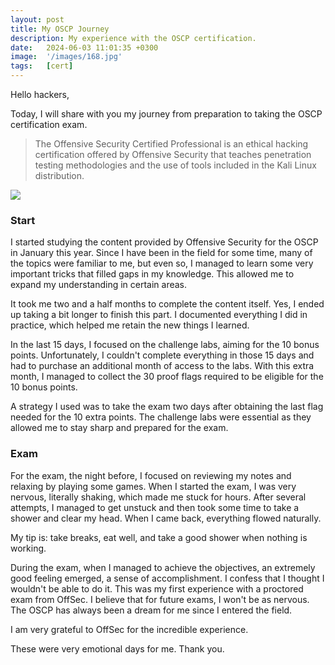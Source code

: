 ```yaml
---
layout: post
title: My OSCP Journey
description: My experience with the OSCP certification.
date:   2024-06-03 11:01:35 +0300
image:  '/images/168.jpg'
tags:   [cert]
---
```


Hello hackers,

Today, I will share with you my journey from preparation to taking the OSCP certification exam.

> The Offensive Security Certified Professional is an ethical hacking certification offered by Offensive Security that teaches penetration testing methodologies and the use of tools included in the Kali Linux distribution.
>

![]({{site.baseurl}}/images/oscp.jpg)

### Start

I started studying the content provided by Offensive Security for the OSCP in January this year. Since I have been in the field for some time, many of the topics were familiar to me, but even so, I managed to learn some very important tricks that filled gaps in my knowledge. This allowed me to expand my understanding in certain areas.

It took me two and a half months to complete the content itself. Yes, I ended up taking a bit longer to finish this part. I documented everything I did in practice, which helped me retain the new things I learned.

In the last 15 days, I focused on the challenge labs, aiming for the 10 bonus points. Unfortunately, I couldn't complete everything in those 15 days and had to purchase an additional month of access to the labs. With this extra month, I managed to collect the 30 proof flags required to be eligible for the 10 bonus points.

A strategy I used was to take the exam two days after obtaining the last flag needed for the 10 extra points. The challenge labs were essential as they allowed me to stay sharp and prepared for the exam.

### Exam

For the exam, the night before, I focused on reviewing my notes and relaxing by playing some games.
When I started the exam, I was very nervous, literally shaking, which made me stuck for hours. After several attempts, I managed to get unstuck and then took some time to take a shower and clear my head. When I came back, everything flowed naturally.

My tip is: take breaks, eat well, and take a good shower when nothing is working.

During the exam, when I managed to achieve the objectives, an extremely good feeling emerged, a sense of accomplishment. I confess that I thought I wouldn't be able to do it.
This was my first experience with a proctored exam from OffSec. I believe that for future exams, I won't be as nervous. The OSCP has always been a dream for me since I entered the field.

I am very grateful to OffSec for the incredible experience.

These were very emotional days for me. Thank you.
